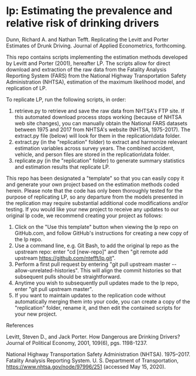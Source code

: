 # lp: Estimating the prevalence and relative risk of drinking drivers

Dunn, Richard A. and Nathan Tefft. Replicating the Levitt and Porter Estimates of Drunk Driving. Journal of Applied Econometrics, forthcoming.

This repo contains scripts implementing the estimation methods developed by Levitt and Porter (2001), hereafter LP. The scripts allow for direct download and extraction of the raw data from the Fatality Analysis Reporting System (FARS) from the National Highway Transportation Safety Administration (NHTSA), estimation of the maximum likelihood model, and replication of LP.

To replicate LP, run the following scripts, in order:

  1. retrieve.py to retrieve and save the raw data from NHTSA's FTP site. If this automated download process stops working (because of NHTSA web site changes), you can manually obtain the National FARS datasets between 1975 and 2017 from NHTSA's website (NHTSA, 1975-2017). The extract.py file (below) will look for them in the replication\data folder.
  2. extract.py (in the "replication" folder) to extract and harmonize relevant estimation variables across survey years. The combined accident, vehicle, and person files are stored in the replication\data folder.
  3. replicate.py (in the "replication" folder) to generate summary statistics and estimation results that replicate LP.

This repo has been designated a "template" so that you can easily copy it and generate your own project based on the estimation methods coded herein. Please note that the code has only been thoroughly tested for the purpose of replicating LP, so any departure from the models presented in the replication may require substantial additional code modifications and/or testing. If you would like your new project to receive any updates to our original lp code, we recommend creating your project as follows:

  1. Click on the "Use this template" button when viewing the lp repo on GitHub.com, and follow GitHub's instructions for creating a new copy of the lp repo.
  2. Use a command line, e.g. Git Bash, to add the original lp repo as the upstream repo: enter "cd [new-repo]" and then "git remote add upstream https://github.com/ntefft/lp.git".
  3. Perform a first pull request by entering "git pull upstream master --allow-unrelated-histories". This will align the commit histories so that subsequent pulls should be straightforward.
  4. Anytime you wish to subsequently pull updates made to the lp repo, enter "git pull upstream master".
  5. If you want to maintain updates to the replication code without automatically merging them into your code, you can create a copy of the "replication" folder, rename it, and then edit the contained scripts for your new project. 

References

Levitt, Steven D., and Jack Porter. How Dangerous are Drinking Drivers? Journal of Political Economy, 2001, 109(6), pgs. 1198-1237.

National Highway Transportation Safety Administration (NHTSA). 1975–2017. Fatality Analysis Reporting System. U. S. Department of Transportation, https://www.nhtsa.gov/node/97996/251 (accessed May 15, 2020).
